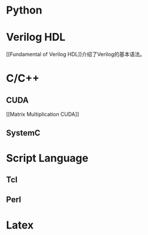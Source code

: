 # Python

# Verilog HDL
[[Fundamental of Verilog HDL]]介绍了Verilog的基本语法。

# C/C++
## CUDA
[[Matrix Multiplication CUDA]]
## SystemC

# Script Language
## Tcl
## Perl

# Latex
